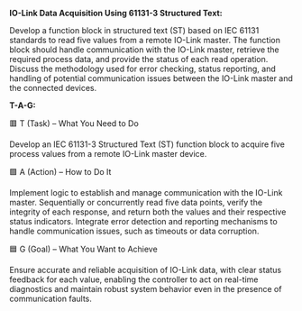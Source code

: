 **IO-Link Data Acquisition Using 61131-3 Structured Text:**

Develop a function block in structured text (ST) based on IEC 61131 standards to read five values from a remote IO-Link master. The function block should handle communication with the IO-Link master, retrieve the required process data, and provide the status of each read operation. Discuss the methodology used for error checking, status reporting, and handling of potential communication issues between the IO-Link master and the connected devices.

**T-A-G:**

🟥 T (Task) – What You Need to Do

Develop an IEC 61131-3 Structured Text (ST) function block to acquire five process values from a remote IO-Link master device.

🟩 A (Action) – How to Do It

Implement logic to establish and manage communication with the IO-Link master. Sequentially or concurrently read five data points, verify the integrity of each response, and return both the values and their respective status indicators. Integrate error detection and reporting mechanisms to handle communication issues, such as timeouts or data corruption.

🟦 G (Goal) – What You Want to Achieve

Ensure accurate and reliable acquisition of IO-Link data, with clear status feedback for each value, enabling the controller to act on real-time diagnostics and maintain robust system behavior even in the presence of communication faults.
